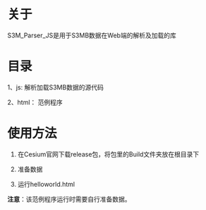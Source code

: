 # 关于  
S3M_Parser_JS是用于S3MB数据在Web端的解析及加载的库

# 目录  
1、js: 解析加载S3MB数据的源代码

2、html： 范例程序

# 使用方法  
1. 在Cesium官网下载release包，将包里的Build文件夹放在根目录下  
   
2. 准备数据

3. 运行helloworld.html

<strong>注意</strong>：该范例程序运行时需要自行准备数据。
